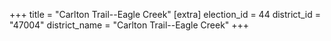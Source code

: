 +++
title = "Carlton Trail--Eagle Creek"
[extra]
election_id = 44
district_id = "47004"
district_name = "Carlton Trail--Eagle Creek"
+++
